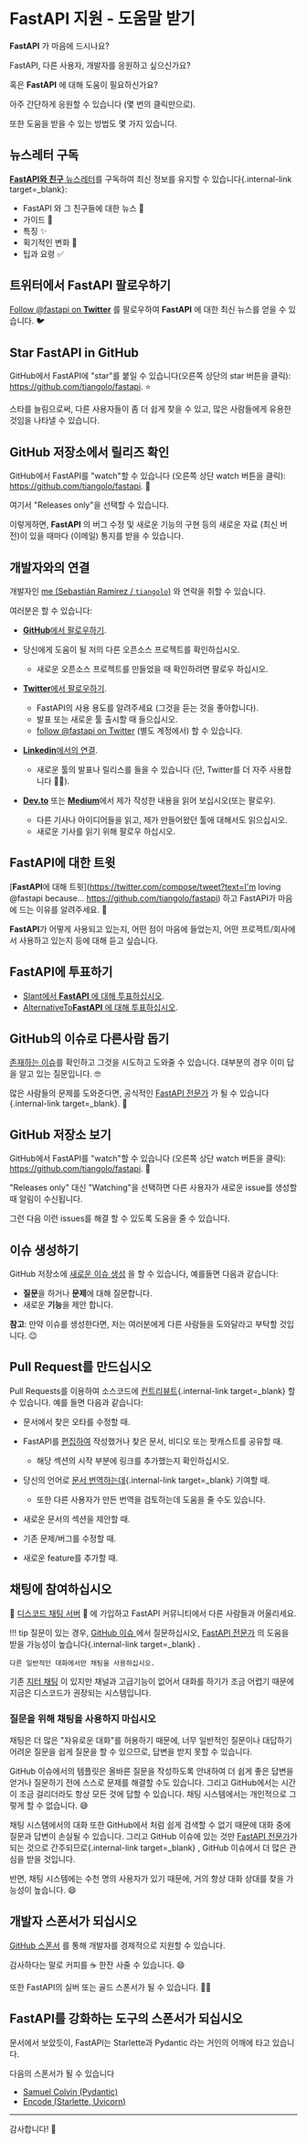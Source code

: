# FastAPI 지원 - 도움말 받기

**FastAPI** 가 마음에 드시나요?

FastAPI, 다른 사용자, 개발자를 응원하고 싶으신가요?

혹은 **FastAPI** 에 대해 도움이 필요하신가요?

아주 간단하게 응원할 수 있습니다 (몇 번의 클릭만으로).

또한 도움을 받을 수 있는 방법도 몇 가지 있습니다.

## 뉴스레터 구독

[**FastAPI와 친구** 뉴스레터](https://github.com/tiangolo/fastapi/blob/master/newsletter)를 구독하여 최신 정보를 유지할 수 있습니다{.internal-link target=_blank}:

- FastAPI 와 그 친구들에 대한 뉴스 🚀
- 가이드 📝
- 특징 ✨
- 획기적인 변화 🚨
- 팁과 요령 ✅

## 트위터에서 FastAPI 팔로우하기

[Follow @fastapi on **Twitter**](https://twitter.com/fastapi) 를 팔로우하여 **FastAPI** 에 대한 최신 뉴스를 얻을 수 있습니다. 🐦

## Star **FastAPI** in GitHub

GitHub에서 FastAPI에 "star"를 붙일 수 있습니다(오른쪽 상단의 star 버튼을 클릭): https://github.com/tiangolo/fastapi. ⭐️

스타를 늘림으로써, 다른 사용자들이 좀 더 쉽게 찾을 수 있고, 많은 사람들에게 유용한 것임을 나타낼 수 있습니다.

## GitHub 저장소에서  릴리즈 확인

GitHub에서 FastAPI를 "watch"할 수 있습니다 (오른쪽 상단 watch 버튼을 클릭): https://github.com/tiangolo/fastapi. 👀

여기서 "Releases only"을 선택할 수 있습니다.

이렇게하면, **FastAPI** 의 버그 수정 및 새로운 기능의 구현 등의 새로운 자료 (최신 버전)이 있을 때마다 (이메일) 통지를 받을 수 있습니다.

## 개발자와의 연결

개발자인 [me (Sebastián Ramírez / `tiangolo`)](https://tiangolo.com/) 와 연락을 취할 수 있습니다.

여러분은 할 수 있습니다:

- [**GitHub**에서 팔로우하기](https://github.com/tiangolo).
- 당신에게 도움이 될 저의 다른 오픈소스 프로젝트를 확인하십시오.
  - 새로운 오픈소스 프로젝트를 만들었을 때 확인하려면 팔로우 하십시오.

- [**Twitter**에서 팔로우하기](https://twitter.com/tiangolo).
  - FastAPI의 사용 용도를 알려주세요 (그것을 듣는 것을 좋아합니다).
  - 발표 또는 새로운 툴 출시할 때 들으십시오.
  - [follow @fastapi on Twitter](https://twitter.com/fastapi) (별도 계정에서) 할 수 있습니다.
  
- [**Linkedin**에서의 연결](https://www.linkedin.com/in/tiangolo/).
  - 새로운 툴의 발표나 릴리스를 들을 수 있습니다 (단, Twitter를 더 자주 사용합니다 🤷‍♂).
  
- [**Dev.to**](https://dev.to/tiangolo) 또는 [**Medium**](https://medium.com/@tiangolo)에서 제가 작성한 내용을 읽어 보십시오(또는 팔로우).
  - 다른 기사나 아이디어들을 읽고, 제가 만들어왔던 툴에 대해서도 읽으십시오.
  - 새로운 기사를 읽기 위해 팔로우 하십시오.

## **FastAPI**에 대한 트윗

[**FastAPI**에 대해 트윗](https://twitter.com/compose/tweet?text=I'm loving @fastapi because... https://github.com/tiangolo/fastapi) 하고 FastAPI가 마음에 드는 이유를 알려주세요. 🎉

**FastAPI**가 어떻게 사용되고 있는지, 어떤 점이 마음에 들었는지, 어떤 프로젝트/회사에서 사용하고 있는지 등에 대해 듣고 싶습니다.

## FastAPI에 투표하기

- [Slant에서 **FastAPI** 에 대해 투표하십시오](https://www.slant.co/options/34241/~fastapi-review).
- [AlternativeTo**FastAPI** 에 대해 투표하십시오](https://alternativeto.net/software/fastapi/).

## GitHub의 이슈로 다른사람 돕기

[존재하는 이슈](https://github.com/tiangolo/fastapi/issues)를 확인하고 그것을 시도하고 도와줄 수 있습니다. 대부분의 경우 이미 답을 알고 있는 질문입니다. 🤓

많은 사람들의 문제를 도와준다면, 공식적인 [FastAPI 전문가](https://github.com/tiangolo/fastapi/blob/master/docs/en/docs/fastapi-people.md#experts) 가 될 수 있습니다{.internal-link target=_blank}. 🎉

## GitHub 저장소 보기

GitHub에서 FastAPI를 "watch"할 수 있습니다 (오른쪽 상단 watch 버튼을 클릭): https://github.com/tiangolo/fastapi. 👀

"Releases only" 대신 "Watching"을 선택하면 다른 사용자가 새로운 issue를 생성할 때 알림이 수신됩니다.

그런 다음 이런 issues를 해결 할 수 있도록 도움을 줄 수 있습니다.

## 이슈 생성하기

GitHub 저장소에 [새로운 이슈 생성](https://github.com/tiangolo/fastapi/issues/new/choose) 을 할 수 있습니다, 예를들면 다음과 같습니다:

- **질문**을 하거나 **문제**에 대해 질문합니다.
- 새로운 **기능**을 제안 합니다.

**참고**: 만약 이슈를 생성한다면, 저는 여러분에게 다른 사람들을 도와달라고 부탁할 것입니다. 😉

## Pull Request를 만드십시오

Pull Requests를 이용하여 소스코드에 [컨트리뷰트](https://github.com/tiangolo/fastapi/blob/master/docs/en/docs/contributing.md){.internal-link target=_blank} 할 수 있습니다. 예를 들면 다음과 같습니다:

- 문서에서 찾은 오타를 수정할 때.

- FastAPI를 [편집하여](https://github.com/tiangolo/fastapi/edit/master/docs/en/data/external_links.yml) 작성했거나 찾은 문서, 비디오 또는 팟캐스트를 공유할 때.

  - 해당 섹션의 시작 부분에 링크를 추가했는지 확인하십시오.

- 당신의 언어로 [문서 번역하는데](https://github.com/tiangolo/fastapi/blob/master/docs/en/docs/contributing.md#translations){.internal-link target=_blank} 기여할 때.

  - 또한 다른 사용자가 만든 번역을 검토하는데 도움을 줄 수도 있습니다.

- 새로운 문서의 섹션을 제안할 때.

- 기존 문제/버그를 수정할 때.

- 새로운 feature를 추가할 때.

## 채팅에 참여하십시오

👥 [디스코드 채팅 서버](https://discord.gg/VQjSZaeJmf) 👥 에 가입하고 FastAPI 커뮤니티에서 다른 사람들과 어울리세요.

!!! tip 질문이 있는 경우, [GitHub 이슈 ](https://github.com/tiangolo/fastapi/issues/new/choose) 에서 질문하십시오, [FastAPI 전문가](https://github.com/tiangolo/fastapi/blob/master/docs/en/docs/fastapi-people.md#experts) 의 도움을 받을 가능성이 높습니다{.internal-link target=_blank} .

```
다른 일반적인 대화에서만 채팅을 사용하십시오.
```

기존 [지터 채팅](https://gitter.im/tiangolo/fastapi) 이 있지만 채널과 고급기능이 없어서 대화를 하기가 조금 어렵기 때문에 지금은 디스코드가 권장되는 시스템입니다.

### 질문을 위해 채팅을 사용하지 마십시오

채팅은 더 많은 "자유로운 대화"를 허용하기 때문에, 너무 일반적인 질문이나 대답하기 어려운 질문을 쉽게 질문을 할 수 있으므로, 답변을 받지 못할 수 있습니다.

GitHub 이슈에서의 템플릿은 올바른 질문을 작성하도록 안내하여 더 쉽게 좋은 답변을 얻거나 질문하기 전에 스스로 문제를 해결할 수도 있습니다. 그리고 GitHub에서는 시간이 조금 걸리더라도 항상 모든 것에 답할 수 있습니다. 채팅 시스템에서는 개인적으로 그렇게 할 수 없습니다. 😅

채팅 시스템에서의 대화 또한 GitHub에서 처럼 쉽게 검색할 수 없기 때문에 대화 중에 질문과 답변이 손실될 수 있습니다. 그리고 GitHub 이슈에 있는 것만 [FastAPI 전문가](https://github.com/tiangolo/fastapi/blob/master/docs/en/docs/fastapi-people.md#experts)가 되는 것으로 간주되므로{.internal-link target=_blank} , GitHub 이슈에서 더 많은 관심을 받을 것입니다.

반면, 채팅 시스템에는 수천 명의 사용자가 있기 때문에, 거의 항상 대화 상대를 찾을 가능성이 높습니다. 😄

## 개발자 스폰서가 되십시오

[GitHub 스폰서](https://github.com/sponsors/tiangolo) 를 통해 개발자를 경제적으로 지원할 수 있습니다.

감사하다는 말로 커피를 ☕️ 한잔 사줄 수 있습니다. 😄

또한 FastAPI의 실버 또는 골드 스폰서가 될 수 있습니다. 🏅🎉

## FastAPI를 강화하는 도구의 스폰서가 되십시오

문서에서 보았듯이, FastAPI는 Starlette과 Pydantic 라는 거인의 어깨에 타고 있습니다.

다음의 스폰서가 될 수 있습니다

- [Samuel Colvin (Pydantic)](https://github.com/sponsors/samuelcolvin)
- [Encode (Starlette, Uvicorn)](https://github.com/sponsors/encode)

------

감사합니다! 🚀